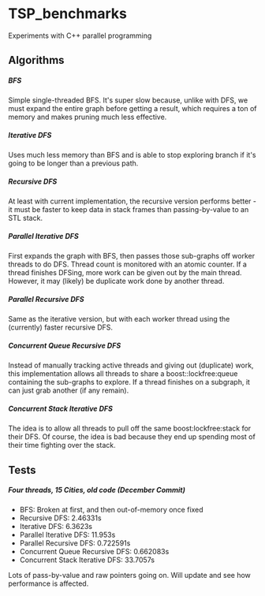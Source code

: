 # TSP_benchmarks
Experiments with C++ parallel programming
## Algorithms
##### BFS 
Simple single-threaded BFS. It's super slow because, unlike with DFS, we must expand the entire graph before getting a result, which requires a ton of memory and makes pruning much less effective.
##### Iterative DFS 
Uses much less memory than BFS and is able to stop exploring branch if it's going to be longer than a previous path.
##### Recursive DFS
At least with current implementation, the recursive version performs better - it must be faster to keep data in stack frames than passing-by-value to an STL stack.
##### Parallel Iterative DFS
First expands the graph with BFS, then passes those sub-graphs off worker threads to do DFS. Thread count is monitored with an atomic counter. If a thread finishes DFSing, more work can be given out by the main thread. However, it may (likely) be duplicate work done by another thread.
##### Parallel Recursive DFS 
Same as the iterative version, but with each worker thread using the (currently) faster recursive DFS.
##### Concurrent Queue Recursive DFS
Instead of manually tracking active threads and giving out (duplicate) work, this implementation allows all threads to share a boost::lockfree:queue containing the sub-graphs to explore. If a thread finishes on a subgraph, it can just grab another (if any remain).
##### Concurrent Stack Iterative DFS
The idea is to allow all threads to pull off the same boost:lockfree:stack for their DFS. Of course, the idea is bad because they end up spending most of their time fighting over the stack. 

## Tests

##### Four threads, 15 Cities, old code (December Commit)
* BFS: Broken at first, and then out-of-memory once fixed
* Recursive DFS: 2.46331s
* Iterative DFS: 6.3623s
* Parallel Iterative DFS: 11.953s
* Parallel Recursive DFS: 0.722591s
* Concurrent Queue Recursive DFS: 0.662083s
* Concurrent Stack Iterative DFS: 33.7057s

Lots of pass-by-value and raw pointers going on. Will update and see how performance is affected. 


